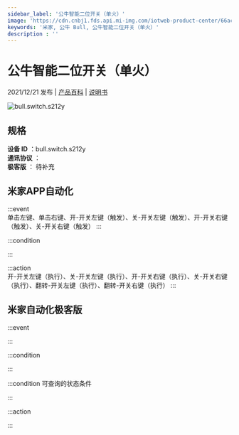 ```yaml
---
sidebar_label: '公牛智能二位开关（单火）'
image: 'https://cdn.cnbj1.fds.api.mi-img.com/iotweb-product-center/66ac5224cd5945ddaa29983f50f65414_1636428100191.png?GalaxyAccessKeyId=AKVGLQWBOVIRQ3XLEW&Expires=9223372036854775807&Signature=Aea6m7zyBlO8R8inBK96voA8wUU='
keywords: '米家, 公牛 Bull, 公牛智能二位开关（单火）'
description : ''
---
```

# 公牛智能二位开关（单火）

2021/12/21 发布 | [产品百科](https://home.mi.com/webapp/content/baike/product/index.html?model=bull.switch.s212y/) | [说明书](https://home.mi.com/views/introduction.html?model=bull.switch.s212y&region=cn)

![bull.switch.s212y](https://cdn.cnbj1.fds.api.mi-img.com/iotweb-product-center/66ac5224cd5945ddaa29983f50f65414_1636428100191.png?GalaxyAccessKeyId=AKVGLQWBOVIRQ3XLEW&Expires=9223372036854775807&Signature=Aea6m7zyBlO8R8inBK96voA8wUU=)

## 规格  
> 
**设备 ID** ：bull.switch.s212y  
**通讯协议** ：  
**极客版**  ： 待补充 


## 米家APP自动化  

:::event  
单击左键、单击右键、开-开关左键（触发）、关-开关左键（触发）、开-开关右键（触发）、关-开关右键（触发）
:::

:::condition  

:::

:::action   
开-开关左键（执行）、关-开关左键（执行）、开-开关右键（执行）、关-开关右键（执行）、翻转-开关左键（执行）、翻转-开关右键（执行）
:::

## 米家自动化极客版  

:::event  

:::

:::condition  

:::

:::condition 可查询的状态条件  

:::

:::action  

:::

        
